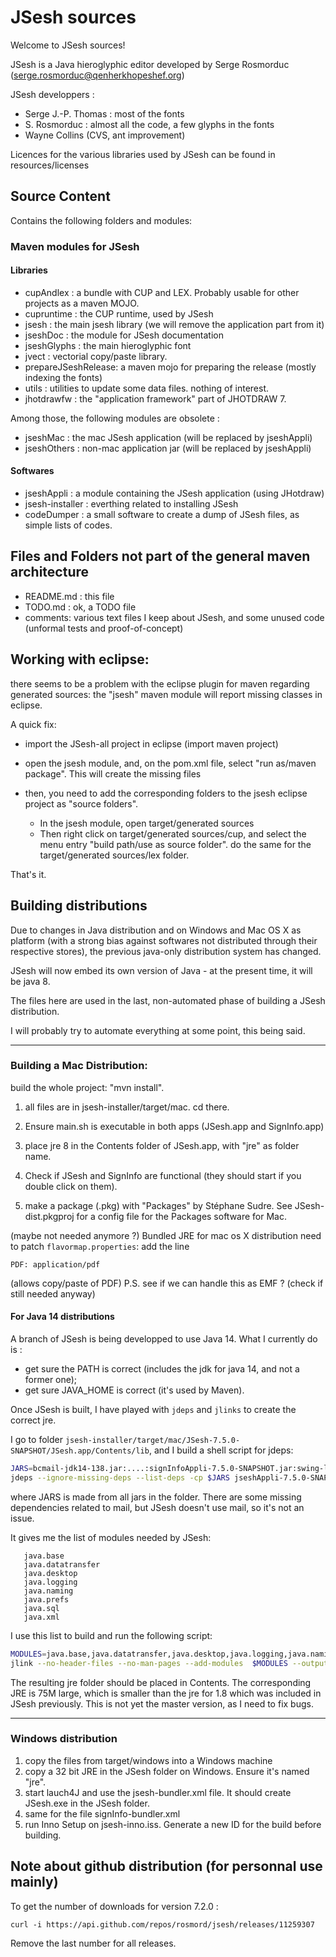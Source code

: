 # JSesh sources
Welcome to JSesh sources! 

JSesh is a Java hieroglyphic editor 
developed by Serge Rosmorduc (serge.rosmorduc@qenherkhopeshef.org)

JSesh developpers :
- Serge J.-P. Thomas : most of the fonts
- S. Rosmorduc : almost all the code, a few glyphs in the fonts
- Wayne Collins (CVS, ant improvement)


Licences for the various libraries used by JSesh can be found in resources/licenses



## Source Content 
Contains the following folders and modules:

### Maven modules for JSesh

#### Libraries
* cupAndlex : a bundle with CUP and LEX. Probably usable for other projects as a maven MOJO.
* cupruntime : the CUP runtime, used by JSesh
* jsesh : the main jsesh library (we will remove the application part from it)
* jseshDoc : the module for JSesh documentation
* jseshGlyphs : the main hieroglyphic font
* jvect : vectorial copy/paste library.
* prepareJSeshRelease: a maven mojo for preparing the release (mostly indexing the fonts)
* utils : utilities to update some data files. nothing of interest.
* jhotdrawfw : the "application framework" part of JHOTDRAW 7.

Among those, the following modules are obsolete :
* jseshMac : the mac JSesh application (will be replaced by jseshAppli)
* jseshOthers : non-mac application jar (will be replaced by jseshAppli)

#### Softwares

* jseshAppli : a module containing
  the JSesh application (using JHotdraw)
* jsesh-installer : everthing related to installing JSesh
* codeDumper : a small software to create a dump of JSesh files, 
  as simple lists of codes.


## Files and Folders not part of the general maven architecture

* README.md : this file
* TODO.md : ok, a TODO file
* comments: various text files I keep about JSesh, 
    and some unused code (unformal tests and 
    proof-of-concept)

## Working with eclipse:
there seems to be a problem with the eclipse plugin for maven regarding generated sources:
the "jsesh" maven module will report missing classes in eclipse.

A quick fix:

* import the JSesh-all project in eclipse (import maven project)
* open the jsesh module, and, on the pom.xml file, select "run as/maven package".
    This will create the missing files
* then, you need to add the corresponding folders to the jsesh eclipse project as "source folders".

    * In the jsesh module, open target/generated sources
	* Then right click on target/generated sources/cup, and select the menu entry "build path/use as source folder".
		do the same for the target/generated sources/lex folder.
		
That's it.

## Building distributions

Due to changes in Java distribution and on Windows and Mac OS X as platform 
(with a strong bias against softwares not distributed through their respective
stores), the previous java-only distribution system has changed.

JSesh will now embed its own version of Java - at the present time, it will
be java 8.


The files here are used in the last, non-automated phase of building a
JSesh distribution. 

I will probably try to automate everything at some point, this being said.

------------------------------------
### Building a Mac Distribution:

build the whole project: "mvn install".

1. all files are in jsesh-installer/target/mac. cd there.

5. Ensure main.sh is executable in both apps (JSesh.app and SignInfo.app)

3. place jre 8 in the Contents folder of JSesh.app, with "jre" as folder name.

6. Check if JSesh and SignInfo are functional (they should start if you double click on them).

7. make a package (.pkg) with "Packages" by Stéphane Sudre.
    See JSesh-dist.pkgproj for a config file for the Packages software for Mac.


(maybe not needed anymore ?) Bundled JRE for mac os X distribution need to patch `flavormap.properties`:
add the line 
~~~~~
PDF: application/pdf 
~~~~~
(allows copy/paste of PDF)
P.S. see if we can handle this as EMF ? (check if still needed anyway)

#### For Java 14 distributions

A branch of JSesh is being developped to use Java 14. What I currently do is :

- get sure the PATH is correct (includes the jdk for java 14, and not a former one);
- get sure JAVA_HOME is correct (it's used by Maven).

Once JSesh is built, I have played with `jdeps` and `jlinks` to create the correct jre.

I go to folder `jsesh-installer/target/mac/JSesh-7.5.0-SNAPSHOT/JSesh.app/Contents/lib`, and
I build a shell script for jdeps:
~~~sh
JARS=bcmail-jdk14-138.jar:....:signInfoAppli-7.5.0-SNAPSHOT.jar:swing-layout-1.0.3.jar
jdeps --ignore-missing-deps --list-deps -cp $JARS jseshAppli-7.5.0-SNAPSHOT.jar
~~~
where JARS is made from all jars in the folder. There are some missing dependencies related to mail, but JSesh doesn't use 
mail, so it's not an issue.

It gives me the list of modules needed by JSesh:
~~~
   java.base
   java.datatransfer
   java.desktop
   java.logging
   java.naming
   java.prefs
   java.sql
   java.xml
~~~

I use this list to build and run the following script:
~~~sh
MODULES=java.base,java.datatransfer,java.desktop,java.logging,java.naming,java.prefs,java.sql,java.xml
jlink --no-header-files --no-man-pages --add-modules  $MODULES --output jre
~~~

The resulting jre folder should be placed in Contents. The corresponding JRE is 75M large, which is smaller than the
jre for 1.8 which was included in JSesh previously. This is not yet the master version, as I need to fix bugs.

------------------------------------
### Windows distribution

1. copy the files from target/windows into a Windows machine
2. copy a 32 bit JRE in the JSesh folder on Windows. Ensure it's named "jre".
3. start lauch4J and use the jsesh-bundler.xml file. It should create JSesh.exe in the JSesh folder.
4. same for the file signInfo-bundler.xml
5. run Inno Setup on jsesh-inno.iss. Generate a new ID for the build before building.



## Note about github distribution (for personnal use mainly)

To get the number of downloads for version 7.2.0 :

~~~~~~~~~~~~~
curl -i https://api.github.com/repos/rosmord/jsesh/releases/11259307
~~~~~~~~~~~~~

Remove the last number for all releases.
